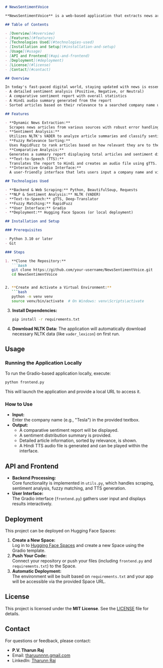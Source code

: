 ```md
# NewsSentimentVoice

**NewsSentimentVoice** is a web-based application that extracts news articles from multiple sources, performs sentiment analysis, and generates a comparative sentiment report. The report is then translated to Hindi and converted into a TTS (text-to-speech) audio file. The application also sorts articles by their relevance to a provided company name using fuzzy matching.

## Table of Contents

- [Overview](#overview)
- [Features](#features)
- [Technologies Used](#technologies-used)
- [Installation and Setup](#installation-and-setup)
- [Usage](#usage)
- [API and Frontend](#api-and-frontend)
- [Deployment](#deployment)
- [License](#license)
- [Contact](#contact)

## Overview

In today's fast-paced digital world, staying updated with news is essential. **NewsSentimentVoice** automates the process of fetching and analyzing news articles, providing:
- A detailed sentiment analysis (Positive, Negative, or Neutral)
- A comparative sentiment report with overall statistics
- A Hindi audio summary generated from the report
- Sorted articles based on their relevance to a searched company name using fuzzy matching

## Features

- **Dynamic News Extraction:**  
  Scrapes news articles from various sources with robust error handling and retries.
- **Sentiment Analysis:**  
  Utilizes NLTK's VADER to analyze article summaries and classify sentiment.
- **Fuzzy Relevance Sorting:**  
  Uses RapidFuzz to rank articles based on how relevant they are to the provided company name.
- **Comparative Analysis:**  
  Generates a summary report displaying total articles and sentiment distribution.
- **Text-to-Speech (TTS):**  
  Translates the report to Hindi and creates an audio file using gTTS.
- **Interactive Gradio Interface:**  
  A user-friendly interface that lets users input a company name and view results interactively.

## Technologies Used

- **Backend & Web Scraping:** Python, BeautifulSoup, Requests
- **NLP & Sentiment Analysis:** NLTK (VADER)
- **Text-to-Speech:** gTTS, Deep-Translator
- **Fuzzy Matching:** RapidFuzz
- **User Interface:** Gradio
- **Deployment:** Hugging Face Spaces (or local deployment)

## Installation and Setup

### Prerequisites

- Python 3.10 or later
- Git

### Steps

1. **Clone the Repository:**
   ```bash
   git clone https://github.com/your-username/NewsSentimentVoice.git
   cd NewsSentimentVoice


2. **Create and Activate a Virtual Environment:**
   ```bash
   python -m venv venv
   source venv/bin/activate  # On Windows: venv\Scripts\activate
   ```

3. **Install Dependencies:**
   ```bash
   pip install -r requirements.txt
   ```

4. **Download NLTK Data:**
   The application will automatically download necessary NLTK data (like `vader_lexicon`) on first run.

## Usage

### Running the Application Locally

To run the Gradio-based application locally, execute:
```bash
python frontend.py
```
This will launch the application and provide a local URL to access it.

### How to Use

- **Input:**  
  Enter the company name (e.g., "Tesla") in the provided textbox.
- **Output:**  
  - A comparative sentiment report will be displayed.
  - A sentiment distribution summary is provided.
  - Detailed article information, sorted by relevance, is shown.
  - A Hindi TTS audio file is generated and can be played within the interface.

## API and Frontend

- **Backend Processing:**  
  Core functionality is implemented in `utils.py`, which handles scraping, sentiment analysis, fuzzy matching, and TTS generation.
- **User Interface:**  
  The Gradio interface (`frontend.py`) gathers user input and displays results interactively.

## Deployment

This project can be deployed on Hugging Face Spaces:

1. **Create a New Space:**  
   Log in to [Hugging Face Spaces](https://huggingface.co/spaces) and create a new Space using the Gradio template.
2. **Push Your Code:**  
   Connect your repository or push your files (including `frontend.py` and `requirements.txt`) to the Space.
3. **Automatic Deployment:**  
   The environment will be built based on `requirements.txt` and your app will be accessible via the provided Space URL.

## License

This project is licensed under the **MIT License**. See the [LICENSE](LICENSE) file for details.

## Contact

For questions or feedback, please contact:
- **P.V. Tharun Raj**
- Email: [tharuunnnn.gmail.com](mailto:tharuunnnn.gmail.com)
- LinkedIn: [Tharunn Raj](https://www.linkedin.com/in/tharunnraj/)
```

